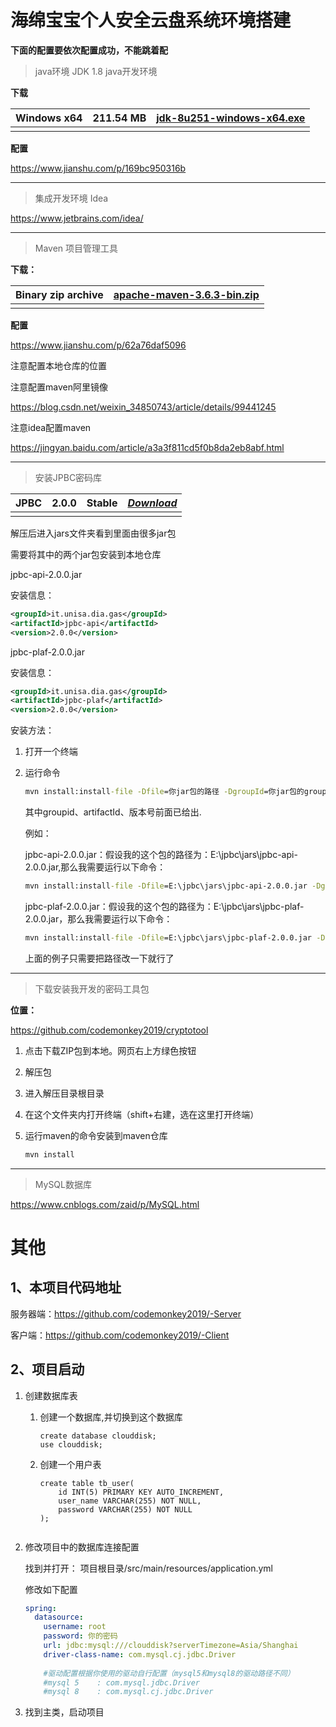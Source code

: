 # 海绵宝宝个人安全云盘系统环境搭建

**下面的配置要依次配置成功，不能跳着配**

> java环境  JDK 1.8   java开发环境

**下载**

| Windows x64 | 211.54 MB | [jdk-8u251-windows-x64.exe](https://www.oracle.com/java/technologies/javase/javase-jdk8-downloads.html#license-lightbox) |
| ----------- | --------- | ------------------------------------------------------------ |
|             |           |                                                              |

**配置**

https://www.jianshu.com/p/169bc950316b



---

> 集成开发环境  Idea

https://www.jetbrains.com/idea/

---

> Maven   项目管理工具

**下载：**

| Binary zip archive | [apache-maven-3.6.3-bin.zip](https://mirror.bit.edu.cn/apache/maven/maven-3/3.6.3/binaries/apache-maven-3.6.3-bin.zip) |
| ------------------ | ------------------------------------------------------------ |
|                    |                                                              |

**配置**

https://www.jianshu.com/p/62a76daf5096

注意配置本地仓库的位置

注意配置maven阿里镜像

https://blog.csdn.net/weixin_34850743/article/details/99441245

注意idea配置maven

https://jingyan.baidu.com/article/a3a3f811cd5f0b8da2eb8abf.html

---



> 安装JPBC密码库

| JPBC | 2.0.0 | Stable | *[Download](https://sourceforge.net/projects/jpbc/files/jpbc_2_0_0/)* |
| ---- | ----- | ------ | ------------------------------------------------------------ |
|      |       |        |                                                              |

解压后进入jars文件夹看到里面由很多jar包

需要将其中的两个jar包安装到本地仓库

jpbc-api-2.0.0.jar

安装信息：

```xml
<groupId>it.unisa.dia.gas</groupId>
<artifactId>jpbc-api</artifactId>
<version>2.0.0</version>
```



jpbc-plaf-2.0.0.jar

安装信息：

```xml
<groupId>it.unisa.dia.gas</groupId>
<artifactId>jpbc-plaf</artifactId>
<version>2.0.0</version>
```



安装方法：

1. 打开一个终端

2. 运行命令

   ```cmd
   mvn install:install-file -Dfile=你jar包的路径 -DgroupId=你jar包的groupId -DartifactId=你jar包的artifactId -Dversion=你jar包的版本号 -Dpackaging=jar
   ```

   其中groupid、artifactId、版本号前面已给出.

   例如：

   jpbc-api-2.0.0.jar：假设我的这个包的路径为：E:\jpbc\jars\jpbc-api-2.0.0.jar,那么我需要运行以下命令：

   ```cmd
   mvn install:install-file -Dfile=E:\jpbc\jars\jpbc-api-2.0.0.jar -DgroupId=it.unisa.dia.gas -DartifactId=jpbc-api -Dversion=2.0.0 -Dpackaging=jar
   ```

   jpbc-plaf-2.0.0.jar：假设我的这个包的路径为：E:\jpbc\jars\jpbc-plaf-2.0.0.jar，那么我需要运行以下命令：

   ```cmd
   mvn install:install-file -Dfile=E:\jpbc\jars\jpbc-plaf-2.0.0.jar -DgroupId=it.unisa.dia.gas -DartifactId=jpbc-plaf -Dversion=2.0.0 -Dpackaging=jar
   ```

   上面的例子只需要把路径改一下就行了

---

> 下载安装我开发的密码工具包

**位置：**

https://github.com/codemonkey2019/cryptotool

1. 点击下载ZIP包到本地。网页右上方绿色按钮

2. 解压包

3. 进入解压目录根目录

4. 在这个文件夹内打开终端（shift+右建，选在这里打开终端）

5. 运行maven的命令安装到maven仓库

   ```cmd
   mvn install
   ```

---

> MySQL数据库

https://www.cnblogs.com/zaid/p/MySQL.html

# 其他

## 1、本项目代码地址

服务器端：https://github.com/codemonkey2019/-Server

客户端：https://github.com/codemonkey2019/-Client

## 2、项目启动

1. 创建数据库表

   1. 创建一个数据库,并切换到这个数据库

      ```mysql
      create database clouddisk;
      use clouddisk;
      ```

   2. 创建一个用户表

      ```mysql
      create table tb_user(
          id INT(5) PRIMARY KEY AUTO_INCREMENT,
          user_name VARCHAR(255) NOT NULL,
          password VARCHAR(255) NOT NULL
      );
          
      ```

2. 修改项目中的数据库连接配置

   找到并打开： 项目根目录/src/main/resources/application.yml

   修改如下配置

   ```yaml
   spring:
     datasource:
       username: root
       password: 你的密码
       url: jdbc:mysql:///clouddisk?serverTimezone=Asia/Shanghai
       driver-class-name: com.mysql.cj.jdbc.Driver    
       
       #驱动配置根据你使用的驱动自行配置（mysql5和mysql8的驱动路径不同）
       #mysql 5    : com.mysql.jdbc.Driver
       #mysql 8    : com.mysql.cj.jdbc.Driver
   ```

3. 找到主类，启动项目

